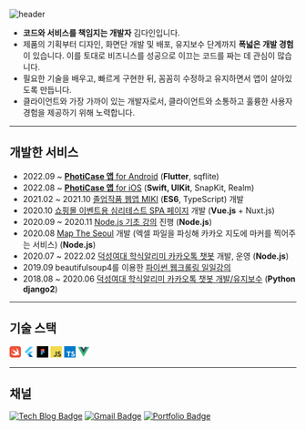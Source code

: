 ![header](https://capsule-render.vercel.app/api?type=waving&color=2D9CDB&height=200&section=header&text=코드를%20책임지는%20개발자&fontColor=ffffff&fontSize=60)  
- **코드와 서비스를 책임지는 개발자** 김다인입니다.
- 제품의 기획부터 디자인, 화면단 개발 및 배포, 유지보수 단계까지 **폭넓은 개발 경험**이 있습니다. 이를 토대로 비즈니스를 성공으로 이끄는 코드를 짜는 데 관심이 많습니다.
- 필요한 기술을 배우고, 빠르게 구현한 뒤, 꼼꼼히 수정하고 유지하면서 앱이 살아있도록 만듭니다.
- 클라이언트와 가장 가까이 있는 개발자로서, 클라이언트와 소통하고 훌륭한 사용자 경험을 제공하기 위해 노력합니다.  
---
## 개발한 서비스
- 2022.09 ~ [**PhotiCase 앱** for Android](https://play.google.com/store/apps/details?id=com.photicase.photicase) (**Flutter**, sqflite)
- 2022.08 ~ [**PhotiCase 앱** for iOS](https://apps.apple.com/kr/app/%ED%8F%AC%ED%8B%B0%EC%BC%80%EC%9D%B4%EC%8A%A4/id6443459422) (**Swift, UIKit**, SnapKit, Realm)
- 2021.02 ~ 2021.10 [졸업작품 웹앱 MIKI](https://github.com/dev-dain/graduate-Project-miki) (**ES6**, TypeScript) 개발
- 2020.10 [쇼핑몰 이벤트용 심리테스트 SPA 페이지](https://coffee-mindtest.github.io/build-the-test/) 개발 (**Vue.js** + Nuxt.js)
- 2020.09 ~ 2020.11 [Node.js 기초 강의](https://github.com/dev-dain/Node-Lecture) 진행 (**Node.js**)
- 2020.08 [Map The Seoul](https://github.com/dev-dain/Map-The-Seoul) 개발 (엑셀 파일을 파싱해 카카오 지도에 마커를 찍어주는 서비스) (**Node.js**)
- 2020.07 ~ 2022.02 [덕성여대 학식알리미 카카오톡 챗봇](https://github.com/dev-dain/Duksung-meal-js) 개발, 운영 (**Node.js**)
- 2019.09 beautifulsoup4를 이용한 [파이썬 웹크롤링 일일강의](https://github.com/dev-dain/python-crawling-example)
- 2018.08 ~ 2020.06 [덕성여대 학식알리미 카카오톡 챗봇 개발/유지보수](https://github.com/dev-dain/Duksung-meal-for-kakao) (**Python django2**)

---
## 기술 스택  
<code><img height="20" src="https://raw.githubusercontent.com/github/explore/80688e429a7d4ef2fca1e82350fe8e3517d3494d/topics/swift/swift.png"></code>
<code><img height="20" src="https://raw.githubusercontent.com/github/explore/80688e429a7d4ef2fca1e82350fe8e3517d3494d/topics/flutter/flutter.png"></code>
<code><img height="20" src="https://raw.githubusercontent.com/github/explore/05d0f0dfceafd861bdf2b53559399dae7b2e2d8b/topics/figma/figma.png"></code>
<code><img height="20" src="https://raw.githubusercontent.com/github/explore/80688e429a7d4ef2fca1e82350fe8e3517d3494d/topics/javascript/javascript.png"></code>
<code><img height="20" src="https://raw.githubusercontent.com/github/explore/80688e429a7d4ef2fca1e82350fe8e3517d3494d/topics/typescript/typescript.png"></code>
<code><img height="20" src="https://raw.githubusercontent.com/github/explore/80688e429a7d4ef2fca1e82350fe8e3517d3494d/topics/vue/vue.png"></code>

---
## 채널  
[![Tech Blog Badge](http://img.shields.io/badge/-Tech%20blog-black?style=flat-square&logo=github&link=https://dev-dain.tistory.com/)](https://dev-dain.tistory.com/)
[![Gmail Badge](https://img.shields.io/badge/-Gmail-d14836?style=flat-square&logo=Gmail&logoColor=white&link=mailto:dev.dain.k@gmail.com)](mailto:dev.dain.k@gmail.com)
[![Portfolio Badge](https://img.shields.io/badge/Portfolio-ffffff?style=flat-square&logo=Notion&logoColor=black&link=https://little-editorial-005.notion.site/39cc789a67a143dc8d126a9e3986996d)](https://little-editorial-005.notion.site/39cc789a67a143dc8d126a9e3986996d)
